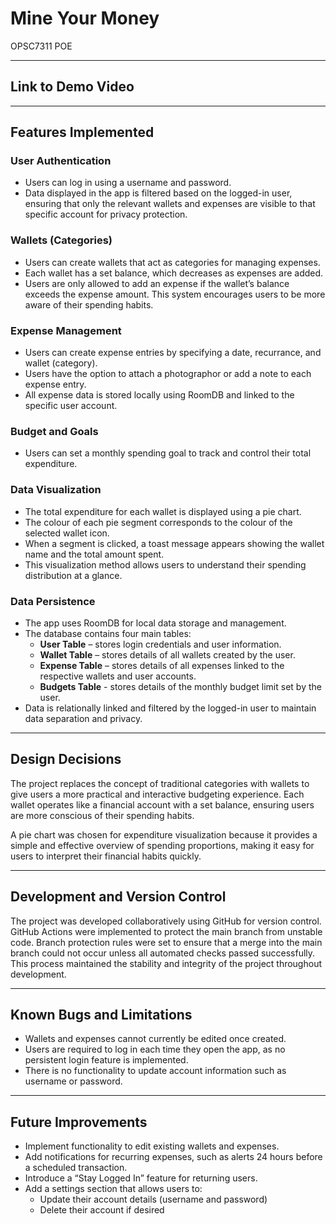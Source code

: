 # Mine Your Money
OPSC7311 POE

---

## Link to Demo Video

---

## Features Implemented  

### User Authentication  
- Users can log in using a username and password.  
- Data displayed in the app is filtered based on the logged-in user, ensuring that only the relevant wallets and expenses are visible to that specific account for privacy protection.

### Wallets (Categories)  
- Users can create wallets that act as categories for managing expenses.  
- Each wallet has a set balance, which decreases as expenses are added.  
- Users are only allowed to add an expense if the wallet’s balance exceeds the expense amount. This system encourages users to be more aware of their spending habits.

### Expense Management  
- Users can create expense entries by specifying a date, recurrance, and wallet (category).  
- Users have the option to attach a photographor or add a note to each expense entry.  
- All expense data is stored locally using RoomDB and linked to the specific user account.

### Budget and Goals  
- Users can set a monthly spending goal to track and control their total expenditure.

### Data Visualization  
- The total expenditure for each wallet is displayed using a pie chart.  
- The colour of each pie segment corresponds to the colour of the selected wallet icon.  
- When a segment is clicked, a toast message appears showing the wallet name and the total amount spent.  
- This visualization method allows users to understand their spending distribution at a glance.

### Data Persistence  
- The app uses RoomDB for local data storage and management.  
- The database contains four main tables:  
  - **User Table** – stores login credentials and user information.  
  - **Wallet Table** – stores details of all wallets created by the user.  
  - **Expense Table** – stores details of all expenses linked to the respective wallets and user accounts.
  - **Budgets Table** - stores details of the monthly budget limit set by the user.  
- Data is relationally linked and filtered by the logged-in user to maintain data separation and privacy.

---

## Design Decisions  
The project replaces the concept of traditional categories with wallets to give users a more practical and interactive budgeting experience. Each wallet operates like a financial account with a set balance, ensuring users are more conscious of their spending habits.  

A pie chart was chosen for expenditure visualization because it provides a simple and effective overview of spending proportions, making it easy for users to interpret their financial habits quickly.

---

## Development and Version Control  
The project was developed collaboratively using GitHub for version control. GitHub Actions were implemented to protect the main branch from unstable code. Branch protection rules were set to ensure that a merge into the main branch could not occur unless all automated checks passed successfully. This process maintained the stability and integrity of the project throughout development.

---

## Known Bugs and Limitations  
- Wallets and expenses cannot currently be edited once created.  
- Users are required to log in each time they open the app, as no persistent login feature is implemented.  
- There is no functionality to update account information such as username or password.  

---

## Future Improvements  
- Implement functionality to edit existing wallets and expenses.  
- Add notifications for recurring expenses, such as alerts 24 hours before a scheduled transaction.  
- Introduce a “Stay Logged In” feature for returning users.  
- Add a settings section that allows users to:  
  - Update their account details (username and password)  
  - Delete their account if desired  
